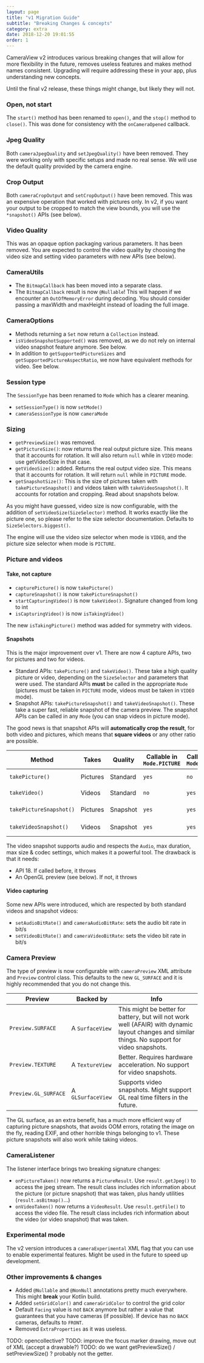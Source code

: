 ```yaml
---
layout: page
title: "v1 Migration Guide"
subtitle: "Breaking Changes & concepts"
category: extra
date: 2018-12-20 19:01:55
order: 1
---
```


CameraView v2 introduces various breaking changes that will allow for more flexibility in the future,
removes useless features and makes method names consistent. Upgrading will require addressing these
in your app, plus understanding new concepts.

Until the final v2 release, these things might change, but likely they will not.

### Open, not start
The `start()` method has been renamed to `open()`, and the `stop()` method to `close()`. This was
done for consistency with the `onCameraOpened` callback.

### Jpeg Quality
Both `cameraJpegQuality` and `setJpegQuality()` have been removed. They were working only with specific
setups and made no real sense. We will use the default quality provided by the camera engine.

### Crop Output
Both `cameraCropOutput` and `setCropOutput()` have been removed. This was an expensive operation that
worked with pictures only. In v2, if you want your output to be cropped to match the view bounds, you
will use the `*snapshot()` APIs (see below).

### Video Quality
This was an opaque option packaging various parameters. It has been removed.
You are expected to control the video quality by choosing the video size and setting video parameters
with new APIs (see below).

### CameraUtils

- The `BitmapCallback` has been moved into a separate class.
- The `BitmapCallback` result is now `@Nullable`! This will happen if we encounter an `OutOfMemoryError` during decoding.
  You should consider passing a maxWidth and maxHeight instead of loading the full image.

### CameraOptions

- Methods returning a `Set` now return a `Collection` instead.
- `isVideoSnapshotSupported()` was removed, as we do not rely on internal video snapshot feature anymore. See below.
- In addition to `getSupportedPictureSizes` and `getSupportedPictureAspectRatio`, we now have equivalent methods for video. See below.

### Session type
The `SessionType` has been renamed to `Mode` which has a clearer meaning.

- `setSessionType()` is now `setMode()`
- `cameraSessionType` is now `cameraMode`

### Sizing

- `getPreviewSize()` was removed.
- `getPictureSize()`: now returns the real output picture size. This means that it accounts for rotation.
  It will also return `null` while in `VIDEO` mode: use getVideoSize in that case.
- `getVideoSize()`: added. Returns the real output video size. This means that it accounts for rotation.
  It will return `null` while in `PICTURE` mode.
- `getSnapshotSize()`: This is the size of pictures taken with `takePictureSnapshot()` and videos taken 
  with `takeVideoSnapshot()`. It accounts for rotation and cropping. Read about snapshots below.
  
As you might have guessed, video size is now configurable, with the addition of `setVideoSize(SizeSelector)` method.
It works exactly like the picture one, so please refer to the size selector documentation. Defaults to `SizeSelectors.biggest()`.

The engine will use the video size selector when mode is `VIDEO`, and the picture size selector when mode is `PICTURE`.
  
### Picture and videos

#### Take, not capture

- `capturePicture()` is now `takePicture()`
- `captureSnapshot()` is now `takePictureSnapshot()`
- `startCapturingVideo()` is now `takeVideo()`. Signature changed from long to int
- `isCapturingVideo()` is now `isTakingVideo()`

The new `isTakingPicture()` method was added for symmetry with videos.

#### Snapshots
This is the major improvement over v1. There are now 4 capture APIs, two for pictures and two for videos.

- Standard APIs: `takePicture()` and `takeVideo()`. These take a high quality picture or video, depending
  on the `SizeSelector` and parameters that were used. The standard APIs **must** be called in the appropriate `Mode`
  (pictures must be taken in `PICTURE` mode, videos must be taken in `VIDEO` mode).
- Snapshot APIs: `takePictureSnapshot()` and `takeVideoSnapshot()`. These take a super fast, reliable
  snapshot of the camera preview. The snapshot APIs can be called in any `Mode` (you can snap videos in picture mode).
  
The good news is that snapshot APIs will **automatically crop the result**, for both video and pictures, 
which means that **square videos** or any other ratio are possible.

|Method|Takes|Quality|Callable in `Mode.PICTURE`|Callable in `Mode.VIDEO`|Auto crop|Output size|
|------|-----|-------|--------------------------|------------------------|---------|-----------|
|`takePicture()`|Pictures|Standard|`yes`|`no`|`no`|That of `setPictureSize`|
|`takeVideo()`|Videos|Standard|`no`|`yes`|`no`|That of `setVideoSize`|
|`takePictureSnapshot()`|Pictures|Snapshot|`yes`|`yes`|`yes`|That of the view|
|`takeVideoSnapshot()`|Videos|Snapshot|`yes`|`yes`|`yes`|That of the view|
  
The video snapshot supports audio and respects the `Audio`, max duration, max size & codec settings,
which makes it a powerful tool. The drawback is that it needs:

- API 18. If called before, it throws
- An OpenGL preview (see below). If not, it throws

#### Video capturing
Some new APIs were introduced, which are respected by both standard videos and snapshot videos:

- `setAudioBitRate()` and `cameraAudioBitRate`: sets the audio bit rate in bit/s
- `setVideoBitRate()` and `cameraVideoBitRate`: sets the video bit rate in bit/s

### Camera Preview
The type of preview is now configurable with `cameraPreview` XML attribute and `Preview` control class.
This defaults to the new `GL_SURFACE` and it is highly recommended that you do not change this.

|Preview|Backed by|Info|
|-------|---------|----|
|`Preview.SURFACE`|A `SurfaceView`|This might be better for battery, but will not work well (AFAIR) with dynamic layout changes and similar things. No support for video snapshots.|
|`Preview.TEXTURE`|A `TextureView`|Better. Requires hardware acceleration. No support for video snapshots.|
|`Preview.GL_SURFACE`|A `GLSurfaceView`|Supports video snapshots. Might support GL real time filters in the future.|

The GL surface, as an extra benefit, has a much more efficient way of capturing picture snapshots,
that avoids OOM errors, rotating the image on the fly, reading EXIF, and other horrible things belonging to v1.
These picture snapshots will also work while taking videos.

### CameraListener
The listener interface brings two breaking signature changes:

- `onPictureTaken()` now returns a `PictureResult`. Use `result.getJpeg()` to access the jpeg stream.
  The result class includes rich information about the picture (or picture snapshot) that was taken,
  plus handy utilities (`result.asBitmap()`...)
- `onVideoTaken()` now returns a `VideoResult`. Use `result.getFile()` to access the video file.
  The result class includes rich information about the video (or video snapshot) that was taken.
  
### Experimental mode
The v2 version introduces a `cameraExperimental` XML flag that you can use to enable experimental features.
Might be used in the future to speed up development.

### Other improvements & changes
- Added `@Nullable` and `@NonNull` annotations pretty much everywhere. This might **break** your Kotlin build.
- Added `setGridColor()` and `cameraGridColor` to control the grid color
- Default `Facing` value is not `BACK` anymore but rather a value that guarantees that you have cameras (if possible).
  If device has no `BACK` cameras, defaults to `FRONT`.  
- Removed `ExtraProperties` as it was useless.


TODO: opencollective?
TODO: improve the focus marker drawing, move out of XML (accept a drawable?)
TODO: do we want getPreviewSize() / setPreviewSize() ? probably not the getter.
